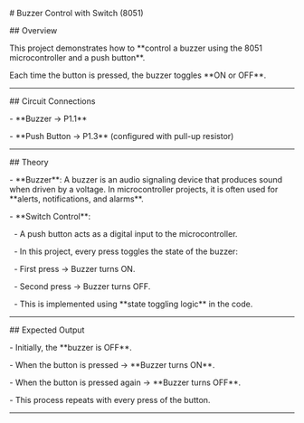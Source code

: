 \# Buzzer Control with Switch (8051)



\## Overview

This project demonstrates how to \*\*control a buzzer using the 8051 microcontroller and a push button\*\*.  

Each time the button is pressed, the buzzer toggles \*\*ON or OFF\*\*.  



---



\## Circuit Connections

\- \*\*Buzzer → P1.1\*\*  

\- \*\*Push Button → P1.3\*\* (configured with pull-up resistor)  



---



\## Theory

\- \*\*Buzzer\*\*: A buzzer is an audio signaling device that produces sound when driven by a voltage. In microcontroller projects, it is often used for \*\*alerts, notifications, and alarms\*\*.  

\- \*\*Switch Control\*\*:  

&nbsp; - A push button acts as a digital input to the microcontroller.  

&nbsp; - In this project, every press toggles the state of the buzzer:  

&nbsp;   - First press → Buzzer turns ON.  

&nbsp;   - Second press → Buzzer turns OFF.  

&nbsp; - This is implemented using \*\*state toggling logic\*\* in the code.  



---



\## Expected Output

\- Initially, the \*\*buzzer is OFF\*\*.  

\- When the button is pressed → \*\*Buzzer turns ON\*\*.  

\- When the button is pressed again → \*\*Buzzer turns OFF\*\*.  

\- This process repeats with every press of the button.  



---





